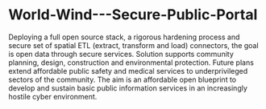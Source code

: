 # World-Wind---Secure-Public-Portal
Deploying a full open source stack, a rigorous hardening process and secure set of spatial ETL (extract, transform and load) connectors, the goal is open data through secure services. Solution supports community planning, design, construction and environmental protection. Future plans extend affordable public safety and medical services to underprivileged sectors of the community. The aim is an affordable open blueprint to develop and sustain basic public information services in an increasingly hostile cyber environment.
